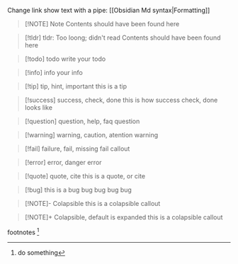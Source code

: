 Change link show text with a pipe: [[Obsidian Md syntax|Formatting]]

> [!NOTE] Note
> Contents should have been found here

> [!tldr] tldr: Too loong; didn't read
> Contents should have been found here

>[!todo] todo
>write your todo
>

>[!info] info
>your info

>[!tip] tip, hint, important
>this is a tip

>[!success] success, check, done
>this is how success check, done looks like

> [!question] question, help, faq
> question

> [!warning] warning, caution, atention
> warning

>[!fail] failure, fail, missing
>fail callout

>[!error] error, danger
>error

>[!quote] quote, cite
>this is a quote, or cite

>[!bug] this is a bug
>bug bug bug bug

>[!NOTE]- Colapsible
>this is a colapsible callout
>

>[!NOTE]+ Colapsible, default is expanded
>this is a colapsible callout
>
footnotes [^sth]

[^sth]: do something

